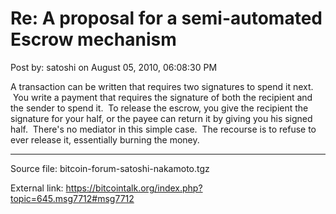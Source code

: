 # Re: A proposal for a semi-automated Escrow mechanism

Post by: satoshi on August 05, 2010, 06:08:30 PM

A transaction can be written that requires two signatures to spend it next. &nbsp;You write a payment that requires the signature of both the recipient and the sender to spend it. &nbsp;To release the escrow, you give the recipient the signature for your half, or the payee can return it by giving you his signed half. &nbsp;There's no mediator in this simple case. &nbsp;The recourse is to refuse to ever release it, essentially burning the money.

---

Source file: bitcoin-forum-satoshi-nakamoto.tgz

External link: https://bitcointalk.org/index.php?topic=645.msg7712#msg7712
